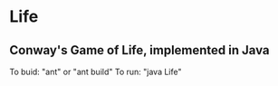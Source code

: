 Life
====

Conway's Game of Life, implemented in Java
-------------------------------------------

To buid: "ant" or "ant build"
To run: "java Life"

